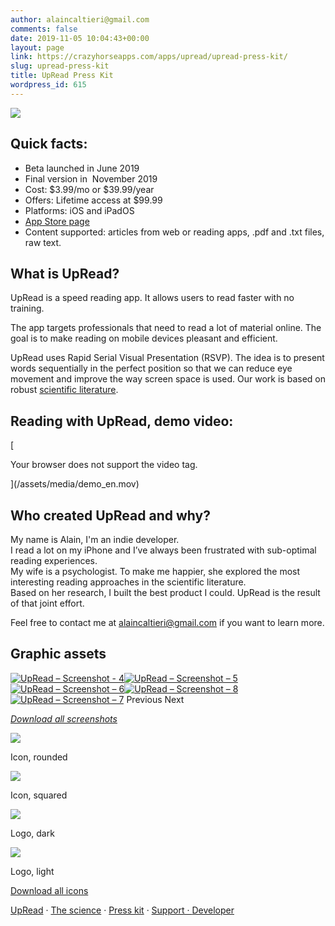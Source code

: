 ```yaml
---
author: alaincaltieri@gmail.com
comments: false
date: 2019-11-05 10:04:43+00:00
layout: page
link: https://crazyhorseapps.com/apps/upread/upread-press-kit/
slug: upread-press-kit
title: UpRead Press Kit
wordpress_id: 615
---
```


![](/assets/media/UpRead_logo.png)

## Quick facts:

- Beta launched in June 2019
- Final version in  November 2019
- Cost: $3.99/mo or $39.99/year
- Offers: Lifetime access at $99.99
- Platforms: iOS and iPadOS
- [App Store page](https://itunes.apple.com/app/id1454094961?mt=8)
- Content supported: articles from web or reading apps, .pdf and .txt files, raw text.

## What is UpRead?

UpRead is a speed reading app. It allows users to read faster with no training.

The app targets professionals that need to read a lot of material online. The goal is to make reading on mobile devices pleasant and efficient.

UpRead uses Rapid Serial Visual Presentation (RSVP). The idea is to present words sequentially in the perfect position so that we can reduce eye movement and improve the way screen space is used. Our work is based on robust [scientific literature](https://crazyhorseapps.com/apps/upread/upread-scientific-research/).

## Reading with UpRead, demo video:

[

Your browser does not support the video tag.

](/assets/media/demo_en.mov)

## Who created UpRead and why?

My name is Alain, I'm an indie developer.  
I read a lot on my iPhone and I’ve always been frustrated with sub-optimal reading experiences.   
My wife is a psychologist. To make me happier, she explored the most interesting reading approaches in the scientific literature.  
Based on her research, I built the best product I could. UpRead is the result of that joint effort.

Feel free to contact me at alaincaltieri@gmail.com if you want to learn more.

## Graphic assets

[![UpRead – Screenshot - 4](/assets/media/UpRead-–-Screenshot-4.png)](/assets/media/UpRead-–-Screenshot-4.png)[![UpRead – Screenshot – 5](/assets/media/UpRead-–-Screenshot-–-5.png)](/assets/media/UpRead-–-Screenshot-–-5.png)[![UpRead – Screenshot – 6](/assets/media/UpRead-–-Screenshot-–-6.png)](/assets/media/UpRead-–-Screenshot-–-6.png)[![UpRead – Screenshot – 8](/assets/media/UpRead-–-Screenshot-–-8.png)](/assets/media/UpRead-–-Screenshot-–-8.png)[![UpRead – Screenshot – 7](/assets/media/UpRead-–-Screenshot-–-7.png)](/assets/media/UpRead-–-Screenshot-–-7.png)
Previous
Next


_[Download all screenshots](/assets/media/UpRead-Screenshots-plain.zip)_

[![](/assets/media/UpRead_icon.png)](/assets/media/UpRead_icon.png)

Icon, rounded

[![](/assets/media/UpRead_icon_square.png)](/assets/media/UpRead_icon_square.png)

Icon, squared

[![](/assets/media/UpRead_logo_dark.png)](/assets/media/UpRead_logo_dark.png)

Logo, dark

[![](/assets/media/UpRead_logo_light.png)](/assets/media/UpRead_logo_light.png)

Logo, light



[Download all icons](/assets/media/UpRead_icons.zip)

[UpRead](https://crazyhorseapps.com/apps/upread/) · [The science](https://crazyhorseapps.com/apps/upread/upread-scientific-research/) · [Press kit](https://crazyhorseapps.com/apps/upread/upread-press-kit/) · [Support · ](https://crazyhorseapps.com/support/)[Developer](https://crazyhorseapps.com/)
